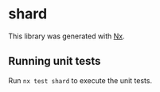# shard

This library was generated with [Nx](https://nx.dev).

## Running unit tests

Run `nx test shard` to execute the unit tests.
